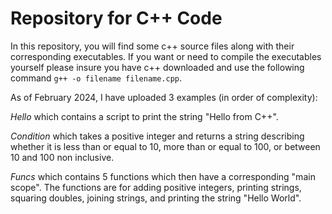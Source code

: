 # Repository for C++ Code

In this repository, you will find some c++ source files along with their corresponding executables. If you want or need to compile the executables yourself please insure you have c++ downloaded and use the following command `g++ -o filename filename.cpp`.

As of February 2024, I have uploaded 3 examples (in order of complexity): 

*Hello* which contains a script to print the string "Hello from C++".

*Condition* which takes a positive integer and returns a string describing whether it is less than or equal to 10, more than or equal to 100, or between 10 and 100 non inclusive.

*Funcs* which contains 5 functions which then have a corresponding "main scope". The functions are for adding positive integers, printing strings, squaring doubles, joining strings, and printing the string "Hello World".







